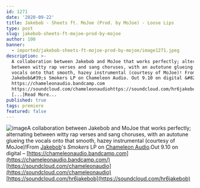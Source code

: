 ```yaml
---
id: 1271
date: '2020-09-22'
title: Jakebob - Sheets ft. MoJoe (Prod. by MoJoe) - Loose Lips
type: post
slug: jakebob-sheets-ft-mojoe-prod-by-mojoe
author: 100
banner:
  - imported/jakebob-sheets-ft-mojoe-prod-by-mojoe/image1271.jpeg
description: >-
  A collaboration between Jakebob and MoJoe that works perfectly; alternating
  between witty rap verses and sang choruses, with an autotune glueing the
  vocals onto that smooth, hazey instrumental (courtesy of MoJoe)! From
  Jakebob&#39;s Smokers LP on Chameleon Audio. Out 9.10 on digital &#8211;
  https://chameleonaudio.bandcamp.com
  https://soundcloud.com/chameleonaudiohttps://soundcloud.com/hr6jakebob
  [...]Read More...
published: true
tags: premiere
featured: false
---
```

![image](../imported/jakebob-sheets-ft-mojoe-prod-by-mojoe/image1271.jpeg)A collaboration between Jakebob and MoJoe that works perfectly; alternating between witty rap verses and sang choruses, with an autotune glueing the vocals onto that smooth, hazey instrumental (courtesy of MoJoe)!From [Jakebob](https://soundcloud.com/hr6jakebob)'s _Smokers_ LP on [Chameleon Audio](http://ttps://chameleonaudio.bandcamp.com).Out 9.10 on digital – [https://chameleonaudio.bandcamp.com](https://chameleonaudio.bandcamp.com/)[https://soundcloud.com/chameleonaudio](https://soundcloud.com/chameleonaudio)  
[https://soundcloud.com/hr6jakebob](https://soundcloud.com/hr6jakebob)
